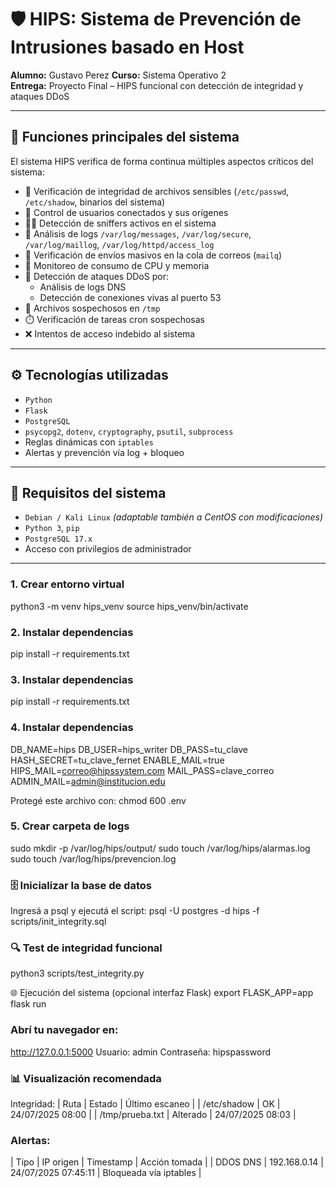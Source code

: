 # 🛡️ HIPS: Sistema de Prevención de Intrusiones basado en Host

**Alumno:** Gustavo Perez
**Curso:** Sistema Operativo 2  
**Entrega:** Proyecto Final – HIPS funcional con detección de integridad y ataques DDoS

---

## 📌 Funciones principales del sistema

El sistema HIPS verifica de forma continua múltiples aspectos críticos del sistema:

- 🧬 Verificación de integridad de archivos sensibles (`/etc/passwd`, `/etc/shadow`, binarios del sistema)
- 👥 Control de usuarios conectados y sus orígenes
- 🕵️‍♂️ Detección de sniffers activos en el sistema
- 🧾 Análisis de logs `/var/log/messages`, `/var/log/secure`, `/var/log/maillog`, `/var/log/httpd/access_log`
- 📧 Verificación de envíos masivos en la cola de correos (`mailq`)
- 🧮 Monitoreo de consumo de CPU y memoria
- 🚨 Detección de ataques DDoS por:
  - Análisis de logs DNS
  - Detección de conexiones vivas al puerto 53
- 🐚 Archivos sospechosos en `/tmp`
- ⏱️ Verificación de tareas cron sospechosas
- ❌ Intentos de acceso indebido al sistema

---

## ⚙️ Tecnologías utilizadas

- `Python`
- `Flask`
- `PostgreSQL`
- `psycopg2`, `dotenv`, `cryptography`, `psutil`, `subprocess`
- Reglas dinámicas con `iptables`
- Alertas y prevención vía log + bloqueo

---

## 🧰 Requisitos del sistema

- `Debian / Kali Linux` *(adaptable también a CentOS con modificaciones)*
- `Python 3`, `pip`
- `PostgreSQL 17.x`
- Acceso con privilegios de administrador

---

### 1. Crear entorno virtual

python3 -m venv hips_venv
source hips_venv/bin/activate

### 2. Instalar dependencias

pip install -r requirements.txt


### 3. Instalar dependencias

pip install -r requirements.txt

### 4. Instalar dependencias

DB_NAME=hips
DB_USER=hips_writer
DB_PASS=tu_clave
HASH_SECRET=tu_clave_fernet
ENABLE_MAIL=true
HIPS_MAIL=correo@hipssystem.com
MAIL_PASS=clave_correo
ADMIN_MAIL=admin@institucion.edu


Protegé este archivo con:
chmod 600 .env



### 5. Crear carpeta de logs
sudo mkdir -p /var/log/hips/output/
sudo touch /var/log/hips/alarmas.log
sudo touch /var/log/hips/prevencion.log



### 🗄️ Inicializar la base de datos
Ingresá a psql y ejecutá el script:
psql -U postgres -d hips -f scripts/init_integrity.sql

### 🔍 Test de integridad funcional
python3 scripts/test_integrity.py


🌐 Ejecución del sistema (opcional interfaz Flask)
export FLASK_APP=app
flask run


### Abrí tu navegador en:
http://127.0.0.1:5000
Usuario: admin
Contraseña: hipspassword

### 📊 Visualización recomendada
Integridad:
| Ruta | Estado | Último escaneo | 
| /etc/shadow | OK | 24/07/2025 08:00 | 
| /tmp/prueba.txt | Alterado | 24/07/2025 08:03 | 


### Alertas:
| Tipo | IP origen | Timestamp | Acción tomada | 
| DDOS DNS | 192.168.0.14 | 24/07/2025 07:45:11 | Bloqueada vía iptables | 

